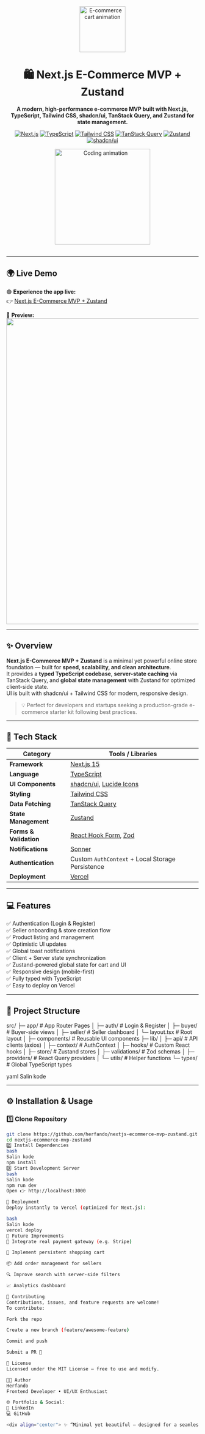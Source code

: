 <div align="center">

  <img src="https://media.tenor.com/3vXxg1O3Fz0AAAAC/shop-cart-shopping.gif" width="120" alt="E-commerce cart animation" />
  
  <h1>🛍️ Next.js E-Commerce MVP + Zustand</h1>
  
  <p>
    <strong>A modern, high-performance e-commerce MVP built with Next.js, TypeScript, Tailwind CSS, shadcn/ui, TanStack Query, and Zustand for state management.</strong>
  </p>

  <p>
    <a href="https://nextjs.org"><img src="https://img.shields.io/badge/Next.js-15.5.4-black?style=for-the-badge&logo=next.js" alt="Next.js" /></a>
    <a href="https://www.typescriptlang.org/"><img src="https://img.shields.io/badge/TypeScript-5.6-blue?style=for-the-badge&logo=typescript" alt="TypeScript" /></a>
    <a href="https://tailwindcss.com/"><img src="https://img.shields.io/badge/TailwindCSS-3.4-38BDF8?style=for-the-badge&logo=tailwind-css" alt="Tailwind CSS" /></a>
    <a href="https://tanstack.com/query/latest"><img src="https://img.shields.io/badge/TanStack_Query-5-orange?style=for-the-badge&logo=react-query" alt="TanStack Query" /></a>
    <a href="https://zustand-demo.pmnd.rs/"><img src="https://img.shields.io/badge/Zustand-State-7F56D9?style=for-the-badge" alt="Zustand" /></a>
    <a href="https://ui.shadcn.com"><img src="https://img.shields.io/badge/shadcn/ui-Modern_UI-8B5CF6?style=for-the-badge&logo=shadcnui" alt="shadcn/ui" /></a>
  </p>

  <img src="https://media.tenor.com/x3DTPv6YdOAAAAAi/web-developer-coding.gif" width="250" alt="Coding animation" />
  <br /><br />
</div>

---

## 🌍 Live Demo

🟢 **Experience the app live:**  
👉 [Next.js E-Commerce MVP + Zustand](https://nextjs-ecommerce-mvp-tcl9-c2f2n15mm-herfandos-projects.vercel.app/buyer/before_login)

📸 **Preview:**
<img src="https://private-user-images.githubusercontent.com/182643423/499885256-975d527b-27f0-4fc0-818f-73479212dbe7.png" width="800" />

---

## ✨ Overview

**Next.js E-Commerce MVP + Zustand** is a minimal yet powerful online store foundation — built for **speed, scalability, and clean architecture**.  
It provides a **typed TypeScript codebase**, **server-state caching** via TanStack Query, and **global state management** with Zustand for optimized client-side state.  
UI is built with shadcn/ui + Tailwind CSS for modern, responsive design.

> 💡 Perfect for developers and startups seeking a production-grade e-commerce starter kit following best practices.

---

## 🚀 Tech Stack

| Category | Tools / Libraries |
|-----------|------------------|
| **Framework** | [Next.js 15](https://nextjs.org) |
| **Language** | [TypeScript](https://www.typescriptlang.org/) |
| **UI Components** | [shadcn/ui](https://ui.shadcn.com), [Lucide Icons](https://lucide.dev) |
| **Styling** | [Tailwind CSS](https://tailwindcss.com) |
| **Data Fetching** | [TanStack Query](https://tanstack.com/query/latest) |
| **State Management** | [Zustand](https://zustand-demo.pmnd.rs/) |
| **Forms & Validation** | [React Hook Form](https://react-hook-form.com), [Zod](https://zod.dev) |
| **Notifications** | [Sonner](https://sonner.emilkowal.ski) |
| **Authentication** | Custom `AuthContext` + Local Storage Persistence |
| **Deployment** | [Vercel](https://vercel.com) |

---

## 💻 Features

✅ Authentication (Login & Register)  
✅ Seller onboarding & store creation flow  
✅ Product listing and management  
✅ Optimistic UI updates  
✅ Global toast notifications  
✅ Client + Server state synchronization  
✅ Zustand-powered global state for cart and UI  
✅ Responsive design (mobile-first)  
✅ Fully typed with TypeScript  
✅ Easy to deploy on Vercel  

---

## 🧱 Project Structure

src/
├─ app/ # App Router Pages
│ ├─ auth/ # Login & Register
│ ├─ buyer/ # Buyer-side views
│ ├─ seller/ # Seller dashboard
│ └─ layout.tsx # Root layout
│
├─ components/ # Reusable UI components
├─ lib/
│ ├─ api/ # API clients (axios)
│ ├─ context/ # AuthContext
│ ├─ hooks/ # Custom React hooks
│ ├─ store/ # Zustand stores
│ ├─ validations/ # Zod schemas
│ ├─ providers/ # React Query providers
│ └─ utils/ # Helper functions
└─ types/ # Global TypeScript types

yaml
Salin kode

---

## ⚙️ Installation & Usage

### 1️⃣ Clone Repository
```bash
git clone https://github.com/herfando/nextjs-ecommerce-mvp-zustand.git
cd nextjs-ecommerce-mvp-zustand
2️⃣ Install Dependencies
bash
Salin kode
npm install
3️⃣ Start Development Server
bash
Salin kode
npm run dev
Open 👉 http://localhost:3000

🚢 Deployment
Deploy instantly to Vercel (optimized for Next.js):

bash
Salin kode
vercel deploy
🧪 Future Improvements
🧩 Integrate real payment gateway (e.g. Stripe)

🛒 Implement persistent shopping cart

📦 Add order management for sellers

🔍 Improve search with server-side filters

📈 Analytics dashboard

🤝 Contributing
Contributions, issues, and feature requests are welcome!
To contribute:

Fork the repo

Create a new branch (feature/awesome-feature)

Commit and push

Submit a PR 🎉

📄 License
Licensed under the MIT License — free to use and modify.

👨‍💻 Author
Herfando
Frontend Developer • UI/UX Enthusiast

🌐 Portfolio & Social:
💼 LinkedIn
💻 GitHub

<div align="center"> ✨ “Minimal yet beautiful — designed for a seamless e-commerce experience with Next.js + Zustand.” ✨ </div> ```